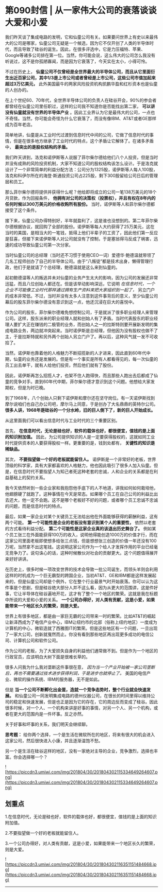 # 第090封信 | 从一家伟大公司的衰落谈谈大爱和小爱

我们昨天谈了集成电路的发明，它和仙童公司有关。如果要问世界上有史以来最伟大的公司是哪家，仙童公司无疑是一个候选，因为它不仅开创了人类的半导体时代，而且导致了硅谷的诞生。因此，在很多评选中，它是力压福特、苹果、Google等诸多公司排在第一位。当然，你可能会说，这么伟大的公司怎么我没有听说过，这不是你孤陋寡闻，而是因为它衰落了，今天实在太小，小得可怜。

不过在历史上， **仙童公司不仅曾经是全世界最大的半导体公司，而且从它里面衍生出近百家公司，其中1/3是上市公司或者曾经是上市公司，这些公司市值加起来超过3万亿美元，** 此外美国最牛的两家风险投资机构凯鹏华盈和红杉资本也是仙童的人创办的。

在上个世纪60、70年代，全世界半导体公司的负责人在硅谷开会，90%的参会者都曾经在仙童公司里任职过，这样的公司我不知道你是否能找出第二家， **可以讲没有仙童就没有世界的半导体产业** 。因此工业界认为它是最伟大的公司，一点也不奇怪。当然，你可能会奇怪为什么它衰落了，而没有像IBM、AT&T或者GE那样成为百年老店。

简单地讲，仙童是从工业时代过渡到信息时代中间的公司，它做了信息时代的事情，但是在很多地方继承了工业时代的特点，这个矛盾让它解体了。在诸多矛盾中， **最突出的是股权结构的矛盾。**

我们昨天讲到，洛克和诺伊斯等人说服了菲尔柴尔德给他们八个人投资，但是当时并没有成熟的风险投资机制，大家不知道公司的股权结构该怎么设计。于是洛克就设计了一个非常简单的利益分配方法：公司分为1325股，诺伊斯等人每人100股，洛克和科伊尔所在的海登·斯通投资公司占225股，剩下300股留给公司日后的管理层和员工。

那么菲尔柴尔德将提供并获得什么呢？他给即将成立的公司一笔138万美元的18个月贷款，作为回报条件， **他拥有对公司的决策权（投票权），并且有权在8年内的任何时候以300万美元的价格收购所有股份。** 当时，诺伊斯等人和菲尔柴尔德都接受了这个条件。

接下来，仙童公司办得特别好，半年就盈利了，这是谁也没想到的。第二年菲尔柴尔德根据协议，就回购了全部的股份。诺伊斯等每人大约获得了25万美元，这在当时的美国，是相当大的一笔钱，抵得上他们半辈子的工资了，因此他们第一反应是狂喜，但接下来诺伊斯等人对公司就没有了控制，于是塞翁得马反成了祸害，迅速的成功导致仙童公司第一次分家。

当时仙童公司的总经理（当时还不习惯于使用CEO一词）爱德华·鲍德温就带领了几名工程师创办了自己的半导体公司。由于“八叛徒”都是技术出身，懒得管理行政，他们于是就请了个总经理，鲍德温就是这么来到仙童的。

起初鲍德温等人的叛逃并未对仙童的业务产生太大的影响，因为公司的发展还非常迅猛，而且八位创始人都还在。但是该举动影响深远，它说明 *在信息时代，一个企业不可能像工业时代那样通过拥有生产资料来把大家组织到一起了，* 另立门户的成本非常低。不过，当时并没有太多人注意到这件事背后的意义，至少仙童公司幕后的股东菲尔柴尔德没有意识到这一点，他还沉浸在巨大的喜悦中。

作为公司的股东，菲尔柴尔德难免想控制公司，于是就派了很多职业经理人来管理公司。这样，股东派来的职业经理人就和创始人有了矛盾。当时代表股东的职业经理人要扩大正在赚钱的二极管的业务，而创始人之一的拉斯特则要开展新发明的集成电路业务，两边就冲突起来。当时诺伊斯是总经理，但他因为没有股权也做不了主，于是拉斯特就和另外两个创始人另立门户了。再以后，这种风气就一发不可收拾了。

当然，诺伊斯也靠着他的人格魅力不断招揽新的人才进来，因此直到60年代中期，仙童的业务还是发展的。但是有一个事实是所有人都看得见的，每一次仙童的员工出去单干，就有人给他们投资，然后他们就有了股份。

因此，诺伊斯再怎么招揽人才，也架不住人跑得快，而且那些人跑出去后都成了仙童的竞争对手。直到60年代中期，菲尔柴尔德才意识到这个问题。他想给大家发期权，但是为时已晚。

到了1968年，八个创始人只剩下诺伊斯和摩尔还在坚守岗位。有一天诺伊斯找到摩尔说咱们也自己办公司吧，摩尔马上同意，于是创办了大名鼎鼎的英特尔公司。 **很多人讲，1968年是硅谷的一个分水岭，旧的巨人倒下了，新的巨人开始成长。**

从这里面我们可以看出信息时代与工业时代的三个重要区别。

首先， **在信息时代，无论是硅也好，软件的载体也好，都很便宜，值钱的是上面的知识附加值。** 因此，为公司提供知识的人是一定要获得股权的，这就如同工业时代提供资本的人要获得股权一样。更重要的是，钱到处都有， **关键性的知识是稀缺品。**

其次， **不要指望做一个好的老板就能留住人。** 诺伊斯是一个非常好的老板，世界顶级的科学家，具有大家都喜欢的人格魅力，他也因此吸引了很多人加入仙童。但是，在信息时代不要指望人为知己者死这种老套的忠诚，人和企业的关系都是在利益基础上的契约关系。

我今天依然听到一些企业家和我抱怨他手底下的人不地道，讲我如何如何栽培他，他翅膀硬了就跑了。这种事情在今天是常态。如果哪个员工在自己公司的利益比出去还大，他一定不会跑。这不是哪个老板好不好的问题，或者哪个员工忠诚不忠诚的问题，而是信息时代的特点。

最后，如果一家企业对某个关键员工无法给出他在外面能够获得的薪酬利益，这有两个可能。 **第一个可能性是企业的老板没有意识到某个人的重要性，** 依然以老套的方式看待利益分配。 **第二个可能性是这家企业真的该退出历史舞台了。** 例如某个员工张三在外面能获得100万的收入，说明他得能创造1000万的价值才行，而在这家公司里面老板即使想多给张三点钱，但是想想张三创造的价值一年还没有100万呢，当然拿不出这笔钱。这说明这家公司作为一个给人才发挥作用的平台已经毫无竞争力了。说句诛心的话，这种时候散伙对社会的贡献更大。这个问题值得展开来好好讲讲。

在历史上，很多时候一项改变世界的技术会导致一批公司诞生，而领头羊则会利用这样的时机成为一个巨无霸型的跨国企业，当初AT&T、GE和IBM都是这样发展起来的，但是仙童公司却是个例外，它在整个行业最景气时开始衰落。你可以认为这件事是个悲剧，但是硅谷绝大部分人并不这么看，因为从更大的范围讲，这是件好事，它让半导体在硅谷遍地开花，这才有了整个一个地区的繁荣。这就是我在标题中所说的大爱和小爱的关系。 **一个公司办得好，对人类有贡献，这是小爱，如果能带来一个地区长久的繁荣，则是大爱。**

世界上有很多地区，都是由一家巨无霸的公司带来一时的繁荣。比如AT&T的崛起让新泽西成为了电信产业中心，IBM让纽约市的北部（俗称上纽约地区）一度成为计算机的中心，微软造就了西雅图IT的繁荣。但是这些地区有一个问题，一旦出现了一家大公司，创新就戛然而止。你没有看到那些地区再出现更多成功的电信公司、计算机公司和软件公司。

作为公司的老板，为了大爱损失自身的利益他们通常做不到。但是作为一个地区的行政官员，应该明白大树下面是很难长草的。

很多人问我为什么我对垄断这件事很在意， *因为当一个产业开始被一家公司垄断后，再也不需要通过技术进步获得利润，于是进步也就停止了。* 美国的电信产业、微软的操作系统、IBM的服务器，无不是如此。

但是 **当一个公司不断孵化出金蛋，造就一个竞争态势时，整个行业就会快速发展。** 和仙童公司一同发明集成电路的德州仪器公司，在很长的时间里得以维持公司的稳定和快速发展，但是也正是因为它的存在，它的周边反而变成了硅谷。因此很多时候，对一个人、一个机构来讲是好事的事情，对另一个人、另一个机构，或者在更大的范围内是一件坏事。反之亦然。

关于好事和坏事的关系，我们明天会继续聊。

 **思考题：** 给你两个选择，一个是生活在微软所在的地区，将来有很大的机会进入这家公司，然后很快进入小康，并且逐渐温饱不愁。

另一个是生活在硅谷这样的地区，没有一家绝对主导的企业，竞争激烈，选择也丰富。你会选择哪一个？

![https://piccdn3.umiwi.com/img/201804/30/201804302115334649264607.png](https://piccdn3.umiwi.com/img/201804/30/201804302115334649264607.png)

## 划重点

1.在信息时代，无论是硅也好，软件的载体也好，都很便宜，值钱的是上面的知识附加值。

2.不要指望做一个好的老板就能留住人。

3.一个公司办得好，对人类有贡献，这是小爱，如果能带来一个地区长久的繁荣，则是大爱。

![https://piccdn3.umiwi.com/img/201804/30/201804302116351151484668.jpg](https://piccdn3.umiwi.com/img/201804/30/201804302116351151484668.jpg)

---
